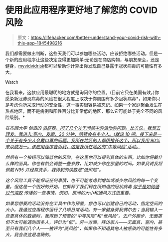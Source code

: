 # 使用此应用程序更好地了解您的 COVID 风险

> 原文：<https://lifehacker.com/better-understand-your-covid-risk-with-this-app-1845498216>

我们都需要做出判断，这些天我们可以参加哪些活动，应该拒绝哪些活动。但是一个新的应用程序让这些决定变得更加简单:无论是在商店购物，与朋友聚会，还是健身，[myvidvidrisk](https://mycovidrisk.app)都可以帮助你计算出你发现自己暴露于冠状病毒的可能性有多大。

Watch

在我看来，这款应用最聪明的地方就是询问你的位置。(目前它只在美国有效。)你感染新冠肺炎病毒的风险在很大程度上取决于你周围有多少冠状病毒*，如果你只是考虑你所采取行动的安全性，这一事实很容易被忘记。如果一个家庭聚会发生在热点地区，而不是病例和阳性百分比非常低的地区，那么它可能处于完全不同的风险级别。*

*在布朗大学 创造的 [追踪器，问了几个关于问题中的活动的问题。比方说，我想去理发。我进入:室内，发廊，30 分钟，猜猜会有多少人。(就说 10 吧。接下来是一个关于有多少人会戴口罩的问题。我所在地区的人都很擅长这个，所以我用 90%来以防万一。该应用程序告诉我，这是我所在地区的“中等风险”活动。](https://digitalhealth.med.brown.edu)*

*然后有一个按钮可以降低你的风险，在这里你可以得到具体的东西，比如你将戴什么样的面具。你也有机会调整一些参数，比如减少你在那里的时间。如果我说我将佩戴 N95 并经常洗手，我得到的读数是“低风险”。*

*这个风险工具不能保证任何事情，也不可能考虑到增加或减少你风险的每一个变量。但这是一个很好的开始，它解释了我们现在所知道的冠状病毒 [似乎是如何通过气溶胶](https://vitals.lifehacker.com/what-would-it-mean-if-the-coronavirus-is-airborne-1844281525) 传播的一些事情。例如，房间的大小和通风方式很重要。*

*如果您想要的活动没有在工具中作为预置，您也可以创建自己的活动，指定空间的大小。我通过应用程序运行了几项日常活动。有一家健身房我偶尔去；当我输入一些更具体的数据时，我得到了预置的“中等风险”和“低风险”。去户外跑步，无面罩但不太可能遇到很多人，评价为“低”。另一方面，拜访家人——无面具，室内，甚至只有我们几个人——被评为“高风险”，如果你不知道其他人被感染的可能性有多大，我会说这是准确的。*